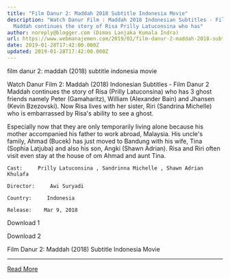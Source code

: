 ```yaml
---
title: "Film Danur 2: Maddah 2018 Subtitle Indonesia Movie"
description: "Watch Danur Film : Maddah 2018 Indonesian Subtitles - Film Danur 2
  Maddah continues the story of Risa Prilly Latuconsina who has"
author: noreply@blogger.com (Dimas Lanjaka Kumala Indra)
url: https://www.webmanajemen.com/2019/01/film-danur-2-maddah-2018-subtitle.html
date: 2019-01-28T17:42:00.000Z
updated: 2019-01-28T17:42:00.000Z
---
```


film danur 2: maddah (2018) subtitle indonesia  movie
  
  
  
  Watch Danur Film 2: Maddah (2018) Indonesian Subtitles - Film Danur 2 Maddah continues the story of Risa (Prilly Latuconsina) who has 3 ghost friends namely Peter (Gamaharitz), William (Alexander Bain) and Jhansen (Kevin Bzezovski).  Now Risa lives with her sister, Riri (Sandrina Michelle) who is embarrassed by Risa's ability to see a ghost. 
  
  Especially now that they are only temporarily living alone because his mother accompanied his father to work abroad, Malaysia.  His uncle's family, Ahmad (Bucek) has just moved to Bandung with his wife, Tina (Sophia Latjuba) and also his son, Angki (Shawn Adrian).  Risa and Riri often visit even stay at the house of om Ahmad and aunt Tina. 
  
  
    Cast:     Prilly Latuconsina , Sandrinna Michelle , Shawn Adrian Khulafa   
  
    Director:     Awi Suryadi   
  
    Country:     Indonesia   
  
    Release:    Mar 9, 2018   
  
  
  
  
   Download 1 
  
   Download 2 
  
  


  
  
  Film Danur 2: Maddah (2018) Subtitle Indonesia Movie<hr/> <a href="https://www.webmanajemen.com/2019/01/film-danur-2-maddah-2018-subtitle.html" rel="follow" class="button" id="read-more">Read More</a>